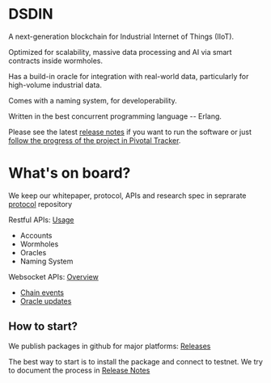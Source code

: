 DSDIN
==========

A next-generation blockchain for Industrial Internet of Things (IIoT).

Optimized for scalability, massive data processing and AI via smart contracts inside wormholes.

Has a build-in oracle for integration with real-world data, particularly for high-volume industrial data.

Comes with a naming system, for developerability.

Written in the best concurrent programming language -- Erlang.

Please see the latest [release notes][release-notes] if you want to run the software or just [follow the progress of the project in Pivotal Tracker](https://www.pivotaltracker.com/n/projects/2124891).

[release-notes]: https://github.com/dasudian/dsdin/tree/master/docs/release-notes

What's on board?
===


We keep our whitepaper, protocol, APIs and research spec in seprarate [protocol](https://github.com/dasudian/protocol) repository

Restful APIs:
[Usage](https://github.com/dasudian/protocol/blob/master/dsdin/api/README.md#user-api---intended-usage)
* Accounts
* Wormholes
* Oracles
* Naming System

Websocket APIs: [Overview](https://github.com/dasudian/protocol/blob/master/dsdin/api/README.md#overview)


* [Chain events](https://github.com/dasudian/protocol/blob/master/dsdin/api/README.md#list-of-ws-apis)
* [Oracle updates](https://github.com/dasudian/protocol/blob/master/dsdin/api/README.md#list-of-ws-apis)

How to start?
---

We publish packages in github for major platforms: [Releases](https://github.com/dasudian/dsdin/releases)

The best way to start is to install the package and connect to testnet.
We try to document the process in [Release Notes][release-notes]

